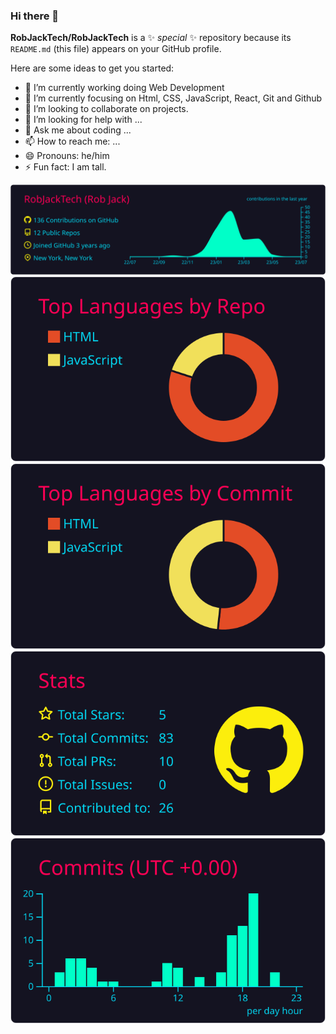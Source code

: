 ### Hi there 👋


**RobJackTech/RobJackTech** is a ✨ _special_ ✨ repository because its `README.md` (this file) appears on your GitHub profile.

Here are some ideas to get you started:

- 🔭 I’m currently working doing Web Development
- 🌱 I’m currently focusing on Html, CSS, JavaScript, React, Git and Github
- 👯 I’m looking to collaborate on projects.
- 🤔 I’m looking for help with ...
- 💬 Ask me about coding ...
- 📫 How to reach me: ...
- 😄 Pronouns: he/him
- ⚡ Fun fact: I am tall.


[![](https://raw.githubusercontent.com/RobJackTech/RobJackTech/main/profile-summary-card-output/2077/0-profile-details.svg)](https://github.com/vn7n24fzkq/github-profile-summary-cards)
[![](https://raw.githubusercontent.com/RobJackTech/RobJackTech/main/profile-summary-card-output/2077/1-repos-per-language.svg)](https://github.com/vn7n24fzkq/github-profile-summary-cards) [![](https://raw.githubusercontent.com/RobJackTech/RobJackTech/main/profile-summary-card-output/2077/2-most-commit-language.svg)](https://github.com/vn7n24fzkq/github-profile-summary-cards)
[![](https://raw.githubusercontent.com/RobJackTech/RobJackTech/main/profile-summary-card-output/2077/3-stats.svg)](https://github.com/vn7n24fzkq/github-profile-summary-cards) [![](https://raw.githubusercontent.com/RobJackTech/RobJackTech/main/profile-summary-card-output/2077/4-productive-time.svg)](https://github.com/vn7n24fzkq/github-profile-summary-cards)

